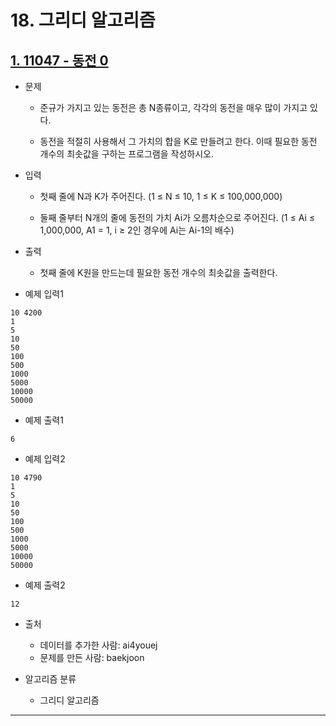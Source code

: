 # 18. 그리디 알고리즘

## [1. 11047 - 동전 0](https://github.com/laphayen/coding_test_python/tree/main/BAEKJOON/18.%20%EA%B7%B8%EB%A6%AC%EB%94%94%20%EC%95%8C%EA%B3%A0%EB%A6%AC%EC%A6%98/11047.py)
* 문제
	* 준규가 가지고 있는 동전은 총 N종류이고, 각각의 동전을 매우 많이 가지고 있다.

	* 동전을 적절히 사용해서 그 가치의 합을 K로 만들려고 한다. 이때 필요한 동전 개수의 최솟값을 구하는 프로그램을 작성하시오.

* 입력
	* 첫째 줄에 N과 K가 주어진다. (1 ≤ N ≤ 10, 1 ≤ K ≤ 100,000,000)

	* 둘째 줄부터 N개의 줄에 동전의 가치 Ai가 오름차순으로 주어진다. (1 ≤ Ai ≤ 1,000,000, A1 = 1, i ≥ 2인 경우에 Ai는 Ai-1의 배수)

* 출력
	* 첫째 줄에 K원을 만드는데 필요한 동전 개수의 최솟값을 출력한다.

* 예제 입력1
<pre><code>10 4200
1
5
10
50
100
500
1000
5000
10000
50000</code></pre>

* 예제 출력1
<pre><code>6</code></pre>

* 예제 입력2
<pre><code>10 4790
1
5
10
50
100
500
1000
5000
10000
50000</code></pre>

* 예제 출력2
<pre><code>12</code></pre>

* 출처
	* 데이터를 추가한 사람: ai4youej
	* 문제를 만든 사람: baekjoon


* 알고리즘 분류
	* 그리디 알고리즘

* * *
